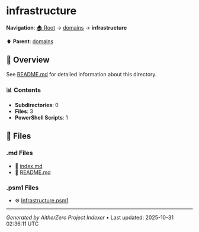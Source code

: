 # infrastructure

**Navigation**: [🏠 Root](../../index.md) → [domains](../index.md) → **infrastructure**

⬆️ **Parent**: [domains](../index.md)

## 📖 Overview

See [README.md](./README.md) for detailed information about this directory.

### 📊 Contents

- **Subdirectories**: 0
- **Files**: 3
- **PowerShell Scripts**: 1

## 📄 Files

### .md Files

- 📝 [index.md](./index.md)
- 📝 [README.md](./README.md)

### .psm1 Files

- ⚙️ [Infrastructure.psm1](./Infrastructure.psm1)

---

*Generated by AitherZero Project Indexer* • Last updated: 2025-10-31 02:36:11 UTC

